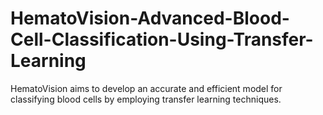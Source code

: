 # HematoVision-Advanced-Blood-Cell-Classification-Using-Transfer-Learning
HematoVision aims to develop an accurate and efficient model for classifying blood cells by employing transfer learning techniques.
